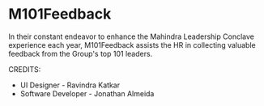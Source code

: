 # M101Feedback
In their constant endeavor to enhance the Mahindra Leadership Conclave experience each year, M101Feedback assists the HR in collecting valuable feedback from the Group's top 101 leaders. 

CREDITS:
- UI Designer - Ravindra Katkar
- Software Developer - Jonathan Almeida
